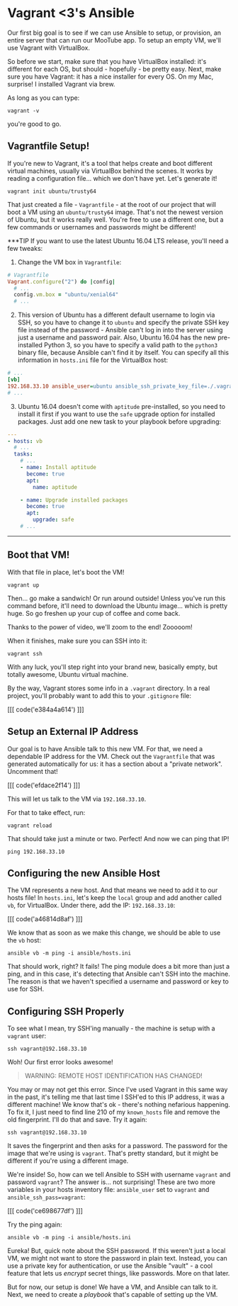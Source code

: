 # Vagrant <3's Ansible

Our first big goal is to see if we can use Ansible to setup, or provision, an entire
server that can run our MooTube app. To setup an empty VM, we'll use Vagrant
with VirtualBox.

So before we start, make sure that you have VirtualBox installed: it's different
for each OS, but should - hopefully - be pretty easy. Next, make sure you have Vagrant:
it has a nice installer for every OS. On my Mac, surprise! I installed Vagrant via
brew.

As long as you can type: 

```terminal
vagrant -v
```

you're good to go.

## Vagrantfile Setup!

If you're new to Vagrant, it's a tool that helps create and boot different virtual
machines, usually via VirtualBox behind the scenes. It works by reading a configuration
file... which we don't have yet. Let's generate it!

```terminal
vagrant init ubuntu/trusty64
```

That just created a file - `Vagrantfile` - at the root of our project that will boot
a VM using an `ubuntu/trusty64` image. That's not the newest version of Ubuntu, but
it works really well. You're free to use a different one, but a few commands or usernames
and passwords might be different!

***TIP
If you want to use the latest Ubuntu 16.04 LTS release, you'll need a few tweaks:
1) Change the VM box in `Vagrantfile`:

```ruby
# Vagrantfile
Vagrant.configure("2") do |config|
  # ...
  config.vm.box = "ubuntu/xenial64"
  # ...
```

2) This version of Ubuntu has a different default username to login via SSH, so you have to
change it to `ubuntu` and specify the private SSH key file instead of the password - Ansible
can't log in into the server using just a username and password pair. Also, Ubuntu 16.04 has
the new pre-installed Python 3, so you have to specify a valid path to the `python3` binary
file, because Ansible can't find it by itself. You can specify all this information in
`hosts.ini` file for the VirtualBox host:

```ini
# ...
[vb]
192.168.33.10 ansible_user=ubuntu ansible_ssh_private_key_file=./.vagrant/machines/default/virtualbox/private_key ansible_python_interpreter=/usr/bin/python3
# ...
```

3) Ubuntu 16.04 doesn't come with `aptitude` pre-installed, so you need to install it first
if you want to use the `safe` upgrade option for installed packages. Just add one new task to
your playbook before upgrading:

```yaml
---
- hosts: vb
  # ...
  tasks:
    # ...
    - name: Install aptitude
      become: true
      apt:
        name: aptitude

    - name: Upgrade installed packages
      become: true
      apt:
        upgrade: safe
    # ...
```
***

## Boot that VM!

With that file in place, let's boot the VM!

```terminal
vagrant up
```

Then... go make a sandwich! Or run around outside! Unless you've run this command
before, it'll need to download the Ubuntu image... which is pretty huge. So go freshen
up your cup of coffee and come back.

Thanks to the power of video, we'll zoom to the end! Zooooom!

When it finishes, make sure you can SSH into it:

```terminal
vagrant ssh
```

With any luck, you'll step right into your brand new, basically empty, but totally
awesome, Ubuntu virtual machine.

By the way, Vagrant stores some info in a `.vagrant` directory. In a real project,
you'll probably want to add this to your `.gitignore` file:

[[[ code('e384a4a614') ]]]

## Setup an External IP Address

Our goal is to have Ansible talk to this new VM. For that, we need a dependable IP
address for the VM. Check out the `Vagrantfile` that was generated automatically
for us: it has a section about a "private network". Uncomment that!

[[[ code('efdace2f14') ]]]

This will let us talk to the VM via `192.168.33.10`.

For that to take effect, run:

```terminal
vagrant reload
```

That should take just a minute or two. Perfect! And now we can ping that IP!

```terminal
ping 192.168.33.10
```

## Configuring the new Ansible Host

The VM represents a new host. And that means we need to add it to our hosts file!
In `hosts.ini`, let's keep the `local` group and add another called `vb`, for VirtualBox.
Under there, add the IP: `192.168.33.10`:

[[[ code('a46814d8af') ]]]

We know that as soon as we make this change, we should be able to use the `vb` host:

```terminal
ansible vb -m ping -i ansible/hosts.ini
```

That should work, right? It fails! The ping module does a bit more than just a ping,
and in this case, it's detecting that Ansible can't SSH into the machine. The reason
is that we haven't specified a username and password or key to use for SSH.

## Configuring SSH Properly

To see what I mean, try SSH'ing manually - the machine is setup with a `vagrant` user:

```terminal
ssh vagrant@192.168.33.10
```

Woh! Our first error looks awesome!

> WARNING: REMOTE HOST IDENTIFICATION HAS CHANGED!

You may or may not get this error. Since I've used Vagrant in this same way in the
past, it's telling me that last time I SSH'ed to this IP address, it was a different
machine! We know that's ok - there's nothing nefarious happening. To fix it, I just
need to find line 210 of my `known_hosts` file and remove the old fingerprint.
I'll do that and save. Try it again:

```terminal
ssh vagrant@192.168.33.10
```

It saves the fingerprint and then asks for a password. The password for the image
that we're using is `vagrant`. That's pretty standard, but it might be different
if you're using a different image.

We're inside! So, how can we tell Ansible to SSH with username `vagrant` and password
`vagrant`? The answer is... not surprising! These are two more variables in your
hosts inventory file: `ansible_user` set to `vagrant` and `ansible_ssh_pass=vagrant`:

[[[ code('ce698677df') ]]]

Try the ping again:

```terminal
ansible vb -m ping -i ansible/hosts.ini
```

Eureka! But, quick note about the SSH password. If this weren't just a local VM,
we might not want to store the password in plain text. Instead, you can use a private
key for authentication, or use the Ansible "vault" - a cool feature that lets us
*encrypt* secret things, like passwords. More on that later.

But for now, our setup is done! We have a VM, and Ansible can talk to it. Next, we
need to create a *playbook* that's capable of setting up the VM.
